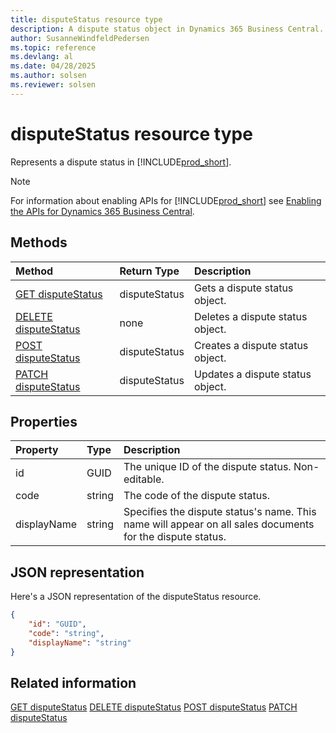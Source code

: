 ```yaml
---
title: disputeStatus resource type
description: A dispute status object in Dynamics 365 Business Central.
author: SusanneWindfeldPedersen
ms.topic: reference
ms.devlang: al
ms.date: 04/28/2025
ms.author: solsen
ms.reviewer: solsen
---
```


# disputeStatus resource type

Represents a dispute status in [!INCLUDE[prod_short](../../../includes/prod_short.md)].

> [!NOTE]
> For information about enabling APIs for [!INCLUDE[prod_short](../../../includes/prod_short.md)] see [Enabling the APIs for Dynamics 365 Business Central](../enabling-apis-for-dynamics-nav.md).

## Methods

| Method | Return Type|Description |
|:--------------------|:-----------|:-------------------------|
|[GET disputeStatus](../api/dynamics_disputestatus_get.md)|disputeStatus|Gets a dispute status object.|
|[DELETE disputeStatus](../api/dynamics_disputestatus_delete.md)|none|Deletes a dispute status object.|
|[POST disputeStatus](../api/dynamics_disputestatus_create.md)|disputeStatus|Creates a dispute status object.|
|[PATCH disputeStatus](../api/dynamics_disputestatus_update.md)|disputeStatus|Updates a dispute status object.|

## Properties

| Property           | Type   |Description     |
|:-------------------|:-------|:---------------|
|id|GUID|The unique ID of the dispute status. Non-editable.|
|code|string|The code of the dispute status.|
|displayName|string|Specifies the dispute status's name. This name will appear on all sales documents for the dispute status.|

## JSON representation

Here's a JSON representation of the disputeStatus resource.


```json
{
    "id": "GUID",
    "code": "string",
    "displayName": "string"
}
```

## Related information

[GET disputeStatus](../api/dynamics_disputestatus_get.md)
[DELETE disputeStatus](../api/dynamics_disputestatus_delete.md)
[POST disputeStatus](../api/dynamics_disputestatus_create.md)
[PATCH disputeStatus](../api/dynamics_disputestatus_update.md)
